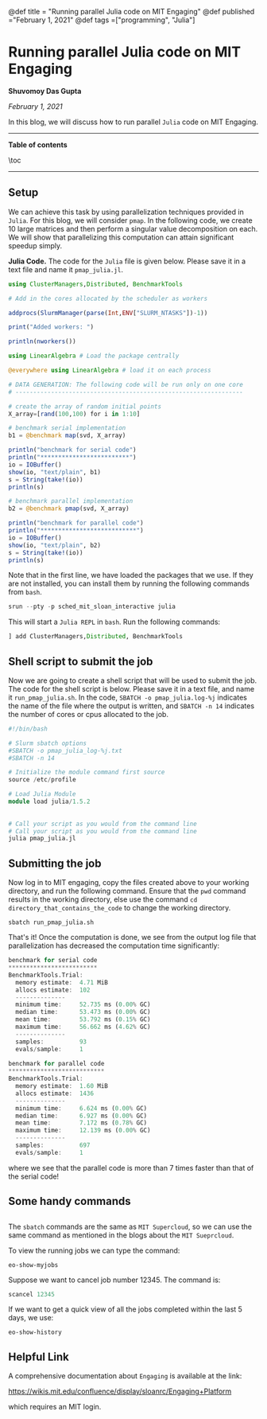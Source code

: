 @def title = "Running parallel Julia code on MIT Engaging"
@def published ="February 1, 2021"
@def tags =["programming", "Julia"]

# Running parallel Julia code on MIT Engaging
**Shuvomoy Das Gupta**

*February 1, 2021*

In this blog, we will discuss how to run  parallel `Julia` code on MIT Engaging. 

---

**Table of contents**

\toc

---

## Setup

We can achieve this task by using parallelization techniques provided in `Julia`. For this blog, we will consider `pmap`. In the following code, we create 10 large matrices and then perform a singular value decomposition on each. We will show that parallelizing this computation can attain significant speedup simply.

**Julia Code.** The code for the `Julia` file is given below. Please save it in a text file and name it `pmap_julia.jl`. 

```julia 
using ClusterManagers,Distributed, BenchmarkTools

# Add in the cores allocated by the scheduler as workers

addprocs(SlurmManager(parse(Int,ENV["SLURM_NTASKS"])-1))

print("Added workers: ")

println(nworkers())

using LinearAlgebra # Load the package centrally

@everywhere using LinearAlgebra # load it on each process

# DATA GENERATION: The following code will be run only on one core
# ----------------------------------------------------------------

# create the array of random initial points
X_array=[rand(100,100) for i in 1:10]

# benchmark serial implementation
b1 = @benchmark map(svd, X_array)

println("benchmark for serial code")
println("*************************")
io = IOBuffer()
show(io, "text/plain", b1)
s = String(take!(io))
println(s)

# benchmark parallel implementation
b2 = @benchmark pmap(svd, X_array)

println("benchmark for parallel code")
println("***************************")
io = IOBuffer()
show(io, "text/plain", b2)
s = String(take!(io))
println(s)
```

Note that in the first line, we have loaded the packages that we use. If they are not installed, you can install them by running the following commands from `bash`. 

```julia 
srun --pty -p sched_mit_sloan_interactive julia
```

This will start a `Julia REPL` in `bash`. Run the following commands: 

```julia 
] add ClusterManagers,Distributed, BenchmarkTools
```



## Shell script to submit the job

Now we are going to create a shell script that will be used to submit the job. The code for the shell script is below. Please save it in a text file, and name it `run_pmap_julia.sh`. In the code, `SBATCH -o pmap_julia.log-%j` indicates the name of the file where the output is written, and `SBATCH -n 14` indicates the number of cores or cpus allocated to the job. 

```julia 
#!/bin/bash

# Slurm sbatch options
#SBATCH -o pmap_julia_log-%j.txt
#SBATCH -n 14

# Initialize the module command first source
source /etc/profile

# Load Julia Module
module load julia/1.5.2
   
 
# Call your script as you would from the command line
# Call your script as you would from the command line
julia pmap_julia.jl
```

## Submitting the job

Now log in to MIT engaging, copy the files created above to your working directory, and run the following command. Ensure that the `pwd` command results in the working directory, else use the command `cd directory_that_contains_the_code` to change the working directory.

```
sbatch run_pmap_julia.sh
```

That's it! Once the computation is done, we see from the output log file that parallelization has decreased the computation time significantly: 

```julia 
benchmark for serial code
*************************
BenchmarkTools.Trial: 
  memory estimate:  4.71 MiB
  allocs estimate:  102
  --------------
  minimum time:     52.735 ms (0.00% GC)
  median time:      53.473 ms (0.00% GC)
  mean time:        53.792 ms (0.15% GC)
  maximum time:     56.662 ms (4.62% GC)
  --------------
  samples:          93
  evals/sample:     1
    
benchmark for parallel code
***************************
BenchmarkTools.Trial: 
  memory estimate:  1.60 MiB
  allocs estimate:  1436
  --------------
  minimum time:     6.624 ms (0.00% GC)
  median time:      6.927 ms (0.00% GC)
  mean time:        7.172 ms (0.78% GC)
  maximum time:     12.139 ms (0.00% GC)
  --------------
  samples:          697
  evals/sample:     1
```

where we see that the parallel code is more than 7 times faster than that of the serial code!

## Some handy commands

## 

 The `sbatch` commands are the same as `MIT Supercloud`, so we can use the same command as mentioned in the blogs about the `MIT Sueprcloud`.

To view the running jobs we can type the command:

```
eo-show-myjobs
```

Suppose we want to cancel job number 12345. The command is:

```julia 
scancel 12345
```

If we want to get a quick view of all the jobs completed within the last 5 days, we use:

```
eo-show-history 
```

## Helpful Link

A comprehensive documentation about `Engaging` is available at the link:

https://wikis.mit.edu/confluence/display/sloanrc/Engaging+Platform 

which requires an MIT login. 